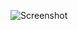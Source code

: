 ![Screenshot](https://raw.githubusercontent.com/Cryakl/Ultimate-RAT-Collection/refs/heads/main/LostDoor/Lost%20Door%20v1.2%20SE/Screenshot.png)

